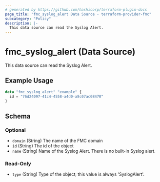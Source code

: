 ```yaml
---
# generated by https://github.com/hashicorp/terraform-plugin-docs
page_title: "fmc_syslog_alert Data Source - terraform-provider-fmc"
subcategory: "Policy"
description: |-
  This data source can read the Syslog Alert.
---
```


# fmc_syslog_alert (Data Source)

This data source can read the Syslog Alert.

## Example Usage

```terraform
data "fmc_syslog_alert" "example" {
  id = "76d24097-41c4-4558-a4d0-a8c07ac08470"
}
```

<!-- schema generated by tfplugindocs -->
## Schema

### Optional

- `domain` (String) The name of the FMC domain
- `id` (String) The id of the object
- `name` (String) Name of the Syslog Alert. There is no built-in Syslog alert.

### Read-Only

- `type` (String) Type of the object; this value is always 'SyslogAlert'.
